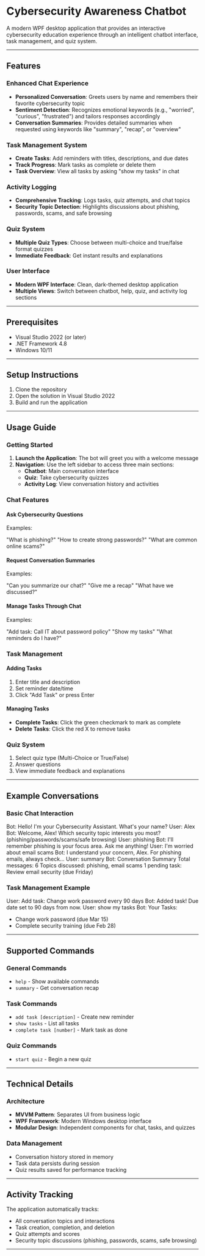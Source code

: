# Cybersecurity Awareness Chatbot

A modern WPF desktop application that provides an interactive cybersecurity education experience through an intelligent chatbot interface, task management, and quiz system.

---

## Features

### Enhanced Chat Experience

- **Personalized Conversation**: Greets users by name and remembers their favorite cybersecurity topic
- **Sentiment Detection**: Recognizes emotional keywords (e.g., "worried", "curious", "frustrated") and tailors responses accordingly
- **Conversation Summaries**: Provides detailed summaries when requested using keywords like "summary", "recap", or "overview"

### Task Management System

- **Create Tasks**: Add reminders with titles, descriptions, and due dates
- **Track Progress**: Mark tasks as complete or delete them
- **Task Overview**: View all tasks by asking "show my tasks" in chat

### Activity Logging

- **Comprehensive Tracking**: Logs tasks, quiz attempts, and chat topics
- **Security Topic Detection**: Highlights discussions about phishing, passwords, scams, and safe browsing

### Quiz System

- **Multiple Quiz Types**: Choose between multi-choice and true/false format quizzes
- **Immediate Feedback**: Get instant results and explanations

### User Interface

- **Modern WPF Interface**: Clean, dark-themed desktop application
- **Multiple Views**: Switch between chatbot, help, quiz, and activity log sections

---

## Prerequisites

- Visual Studio 2022 (or later)
- .NET Framework 4.8
- Windows 10/11

---

## Setup Instructions

1. Clone the repository
2. Open the solution in Visual Studio 2022
3. Build and run the application

---

## Usage Guide

### Getting Started

1. **Launch the Application**: The bot will greet you with a welcome message
2. **Navigation**: Use the left sidebar to access three main sections:
   - **Chatbot**: Main conversation interface
   - **Quiz**: Take cybersecurity quizzes
   - **Activity Log**: View conversation history and activities

### Chat Features

#### Ask Cybersecurity Questions
Examples:

"What is phishing?"
"How to create strong passwords?"
"What are common online scams?"


#### Request Conversation Summaries
Examples:

"Can you summarize our chat?"
"Give me a recap"
"What have we discussed?"


#### Manage Tasks Through Chat
Examples:

"Add task: Call IT about password policy"
"Show my tasks"
"What reminders do I have?"


### Task Management

#### Adding Tasks

1. Enter title and description
2. Set reminder date/time
3. Click "Add Task" or press Enter

#### Managing Tasks

- **Complete Tasks**: Click the green checkmark to mark as complete
- **Delete Tasks**: Click the red X to remove tasks

### Quiz System

1. Select quiz type (Multi-Choice or True/False)
2. Answer questions
3. View immediate feedback and explanations

---

## Example Conversations

### Basic Chat Interaction
Bot: Hello! I'm your Cybersecurity Assistant. What's your name?
User: Alex
Bot: Welcome, Alex! Which security topic interests you most?
(phishing/passwords/scams/safe browsing)
User: phishing
Bot: I'll remember phishing is your focus area. Ask me anything!
User: I'm worried about email scams
Bot: I understand your concern, Alex. For phishing emails, always check...
User: summary
Bot: Conversation Summary
Total messages: 6
Topics discussed: phishing, email scams
1 pending task: Review email security (due Friday)

### Task Management Example
User: Add task: Change work password every 90 days
Bot: Added task! Due date set to 90 days from now.
User: show my tasks
Bot: Your Tasks:
- Change work password (due Mar 15)
- Complete security training (due Feb 28)

---

## Supported Commands

### General Commands

- `help` - Show available commands
- `summary` - Get conversation recap

### Task Commands

- `add task [description]` - Create new reminder
- `show tasks` - List all tasks
- `complete task [number]` - Mark task as done

### Quiz Commands

- `start quiz` - Begin a new quiz

---

## Technical Details

### Architecture

- **MVVM Pattern**: Separates UI from business logic
- **WPF Framework**: Modern Windows desktop interface
- **Modular Design**: Independent components for chat, tasks, and quizzes

### Data Management

- Conversation history stored in memory
- Task data persists during session
- Quiz results saved for performance tracking

---

## Activity Tracking

The application automatically tracks:

- All conversation topics and interactions
- Task creation, completion, and deletion
- Quiz attempts and scores
- Security topic discussions (phishing, passwords, scams, safe browsing)

---

